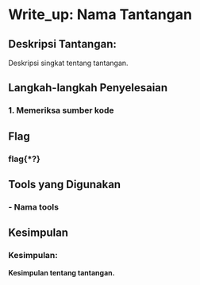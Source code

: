 # Write_up: Nama Tantangan

## Deskripsi Tantangan:
Deskripsi singkat tentang tantangan.

## Langkah-langkah Penyelesaian
### 1. Memeriksa sumber kode

## Flag
### flag{*?}

## Tools yang Digunakan
### - Nama tools

## Kesimpulan
### Kesimpulan:
**Kesimpulan tentang tantangan.**
